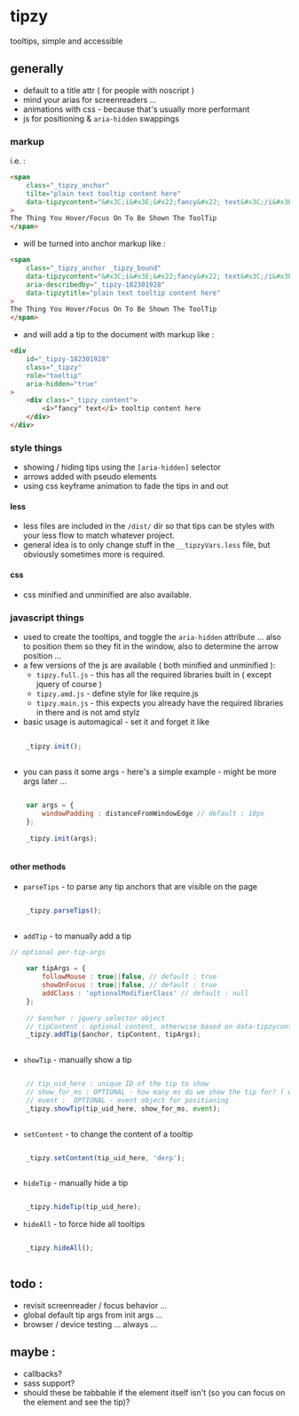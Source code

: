 # tipzy
tooltips, simple and accessible

## generally
- default to a title attr ( for people with noscript )
- mind your arias for screenreaders ...
- animations with css - because that's usually more performant
- js for positioning & `aria-hidden` swappings


### markup
i.e. : 
```html
<span 
	class="_tipzy_anchor" 
	tilte="plain text tooltip content here" 
	data-tipzycontent="&#x3C;i&#x3E;&#x22;fancy&#x22; text&#x3C;/i&#x3E; tooltip content here"
>
The Thing You Hover/Focus On To Be Shown The ToolTip
</span>
```

- will be turned into anchor markup like : 
```html
<span 
	class="_tipzy_anchor _tipzy_bound" 
	data-tipzycontent="&#x3C;i&#x3E;&#x22;fancy&#x22; text&#x3C;/i&#x3E; tooltip content here" 
	aria-describedby="_tipzy-182301928" 
	data-tipzytitle="plain text tooltip content here" 
>
The Thing You Hover/Focus On To Be Shown The ToolTip
</span>
```

- and will add a tip to the document with markup like : 
```html
<div 
	id="_tipzy-182301928" 
	class="_tipzy" 
	role="tooltip" 
	aria-hidden="true"
>
	<div class="_tipzy_content">
		<i>"fancy" text</i> tooltip content here
	</div>
</div>
```

### style things 
- showing / hiding tips using the `[aria-hidden]` selector
- arrows added with pseudo elements
- using css keyframe animation to fade the tips in and out


#### less 
- less files are included in the `/dist/` dir so that tips can be styles with your less flow to match whatever project.
- general idea is to only change stuff in the `__tipzyVars.less` file, but obviously sometimes more is required.


#### css 
- css minified and unminified are also available.



### javascript things
- used to create the tooltips, and toggle the `aria-hidden` attribute ... also to position them so they fit in the window, also to determine the arrow position ...
- a few versions of the js are available ( both minified and unminified ): 
	- `tipzy.full.js` - this has all the required libraries built in ( except jquery of course )
	- `tipzy.amd.js` - define style for like require.js
	- `tipzy.main.js` - this expects you already have the required libraries in there and is not amd stylz
- basic usage is automagical - set it and forget it like 
```javascript
	
	_tipzy.init();
	
```
- you can pass it some args - here's a simple example - might be more args later ...
```javascript
	
	var args = {
		windowPadding : distanceFromWindowEdge // default : 10px 
	};
	
	_tipzy.init(args);
	
```

#### other methods

- `parseTips` - to parse any tip anchors that are visible on the page 
```javascript 

	_tipzy.parseTips();
	
```

- `addTip` - to manually add a tip 
```javascript
// optional per-tip-args
	
	var tipArgs = {
		followMouse : true||false, // default : true
		showOnFocus : true||false, // default : true
		addClass : 'optionalModifierClass' // default : null
	};
	
	// $anchor : jquery selector object 
	// tipContent : optional content, otherwise based on data-tipzycontent or title 
	_tipzy.addTip($anchor, tipContent, tipArgs);
	
```

- `showTip` - manually show a tip 
```javascript

	// tip_uid_here : unique ID of the tip to show
	// show_for_ms : OPTIONAL - how many ms do we show the tip for? ( default : undefined - so no timeout )
	// event :  OPTIONAL - event object for positioning 
	_tipzy.showTip(tip_uid_here, show_for_ms, event);
	
```

- `setContent` - to change the content of a tooltip 
```javascript

	_tipzy.setContent(tip_uid_here, 'derp');
	
```

- `hideTip` - manually hide a tip
```javascript

	_tipzy.hideTip(tip_uid_here);

```

- `hideAll` - to force hide all tooltips
```javascript

	_tipzy.hideAll();
	
```


## todo : 
- revisit screenreader / focus behavior ...
- global default tip args from init args ...
- browser / device testing ... always ...

## maybe : 
- callbacks?
- sass support?
- should these be tabbable if the element itself isn't (so you can focus on the element and see the tip)?


